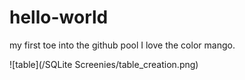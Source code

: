 # hello-world
my first toe into the github pool
I love the color mango. 

![table](/SQLite Screenies/table_creation.png)

